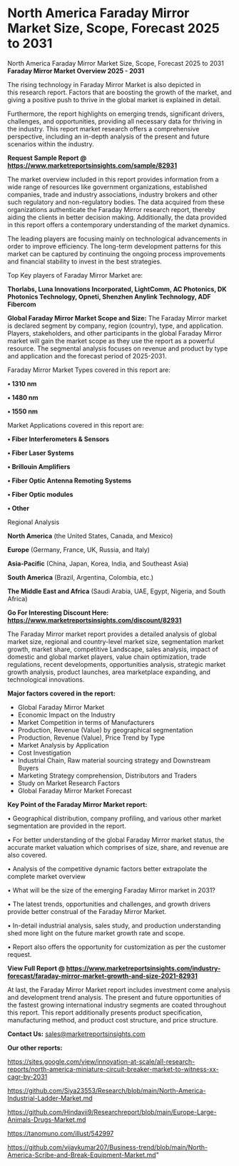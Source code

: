 # North America Faraday Mirror Market Size, Scope, Forecast 2025 to 2031
North America Faraday Mirror Market Size, Scope, Forecast 2025 to 2031
<Strong> Faraday Mirror Market Overview 2025 - 2031</strong>

The rising technology in Faraday Mirror Market is also depicted in this research report. Factors that are boosting the growth of the market, and giving a positive push to thrive in the global market is explained in detail.

Furthermore, the report highlights on emerging trends, significant drivers, challenges, and opportunities, providing all necessary data for thriving in the industry. This report market research offers a comprehensive perspective, including an in-depth analysis of the present and future scenarios within the industry.

<strong>Request Sample Report @ <a href=https://www.marketreportsinsights.com/sample/82931>https://www.marketreportsinsights.com/sample/82931</a></strong>

The market overview included in this report provides information from a wide range of resources like government organizations, established companies, trade and industry associations, industry brokers and other such regulatory and non-regulatory bodies. The data acquired from these organizations authenticate the Faraday Mirror research report, thereby aiding the clients in better decision making. Additionally, the data provided in this report offers a contemporary understanding of the market dynamics.

The leading players are focusing mainly on technological advancements in order to improve efficiency. The long-term development patterns for this market can be captured by continuing the ongoing process improvements and financial stability to invest in the best strategies.

Top Key players of Faraday Mirror Market are:

<strong>Thorlabs, Luna Innovations Incorporated, LightComm, AC Photonics, DK Photonics Technology, Opneti, Shenzhen Anylink Technology, ADF Fibercom</strong>

<strong><b>Global Faraday Mirror Market Scope and Size:</b></strong>
The Faraday Mirror market is declared segment by company, region (country), type, and application. Players, stakeholders, and other participants in the global Faraday Mirror market will gain the market scope as they use the report as a powerful resource. The segmental analysis focuses on revenue and product by type and application and the forecast period of 2025-2031.

Faraday Mirror Market Types covered in this report are:

<strong>• 1310 nm

• 1480 nm

• 1550 nm</strong>

Market Applications covered in this report are:

<strong>• Fiber Interferometers & Sensors

• Fiber Laser Systems

• Brillouin Amplifiers

• Fiber Optic Antenna Remoting Systems

• Fiber Optic modules

• Other</strong> 

Regional Analysis

<strong>North America</strong> (the United States, Canada, and Mexico)

<strong>Europe</strong> (Germany, France, UK, Russia, and Italy)

<strong>Asia-Pacific</strong> (China, Japan, Korea, India, and Southeast Asia)

<strong>South America</strong> (Brazil, Argentina, Colombia, etc.)

<strong>The Middle East and Africa</strong> (Saudi Arabia, UAE, Egypt, Nigeria, and South Africa)

<strong>Go For Interesting Discount Here: <a href=https://www.marketreportsinsights.com/discount/82931>https://www.marketreportsinsights.com/discount/82931</a></strong>

The Faraday Mirror market report provides a detailed analysis of global market size, regional and country-level market size, segmentation market growth, market share, competitive Landscape, sales analysis, impact of domestic and global market players, value chain optimization, trade regulations, recent developments, opportunities analysis, strategic market growth analysis, product launches, area marketplace expanding, and technological innovations.

<strong><b>Major factors covered in the report:</b></strong>
<ul>
  <li>Global Faraday Mirror Market </li>
  <li>Economic Impact on the Industry</li>
  <li>Market Competition in terms of Manufacturers</li>
  <li>Production, Revenue (Value) by geographical segmentation</li>
  <li>Production, Revenue (Value), Price Trend by Type</li>
  <li>Market Analysis by Application</li>
  <li>Cost Investigation</li>
  <li>Industrial Chain, Raw material sourcing strategy and Downstream Buyers</li>
  <li>Marketing Strategy comprehension, Distributors and Traders</li>
  <li>Study on Market Research Factors</li>
  <li>Global Faraday Mirror Market Forecast</li>
</ul>

<strong><b>Key Point of the Faraday Mirror Market report:</b></strong>

• Geographical distribution, company profiling, and various other market segmentation are provided in the report.

• For better understanding of the global Faraday Mirror market status, the accurate market valuation which comprises of size, share, and revenue are also covered.

• Analysis of the competitive dynamic factors better extrapolate the complete market overview

• What will be the size of the emerging Faraday Mirror market in 2031?

• The latest trends, opportunities and challenges, and growth drivers provide better construal of the Faraday Mirror Market.

• In-detail industrial analysis, sales study, and production understanding shed more light on the future market growth rate and scope.

• Report also offers the opportunity for customization as per the customer request.

<strong><b>View Full Report @ <a href=https://www.marketreportsinsights.com/industry-forecast/faraday-mirror-market-growth-and-size-2021-82931>https://www.marketreportsinsights.com/industry-forecast/faraday-mirror-market-growth-and-size-2021-82931</a></b></strong>


At last, the Faraday Mirror Market report includes investment come analysis and development trend analysis. The present and future opportunities of the fastest growing international industry segments are coated throughout this report. This report additionally presents product specification, manufacturing method, and product cost structure, and price structure.

<strong>Contact Us:</strong>
sales@marketreportsinsights.com

<strong>Our other reports:</strong>

<a href=https://sites.google.com/view/innovation-at-scale/all-research-reports/north-america-miniature-circuit-breaker-market-to-witness-xx-cagr-by-2031>https://sites.google.com/view/innovation-at-scale/all-research-reports/north-america-miniature-circuit-breaker-market-to-witness-xx-cagr-by-2031</a>

<a href=https://github.com/Siya23553/Research/blob/main/North-America-Industrial-Ladder-Market.md>https://github.com/Siya23553/Research/blob/main/North-America-Industrial-Ladder-Market.md</a>

<a href=https://github.com/Hindavii9/Researchreport/blob/main/Europe-Large-Animals-Drugs-Market.md>https://github.com/Hindavii9/Researchreport/blob/main/Europe-Large-Animals-Drugs-Market.md</a>

<a href=https://tanomuno.com/illust/542997>https://tanomuno.com/illust/542997</a>

<a href=https://github.com/vijaykumar207/Business-trend/blob/main/North-America-Scribe-and-Break-Equipment-Market.md>https://github.com/vijaykumar207/Business-trend/blob/main/North-America-Scribe-and-Break-Equipment-Market.md</a>"
